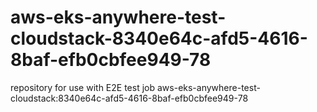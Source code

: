 # aws-eks-anywhere-test-cloudstack-8340e64c-afd5-4616-8baf-efb0cbfee949-78
repository for use with E2E test job aws-eks-anywhere-test-cloudstack:8340e64c-afd5-4616-8baf-efb0cbfee949-78
